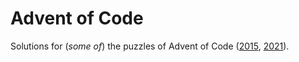 # Advent of Code

Solutions for (*some of*) the puzzles of Advent of Code ([2015](https://adventofcode.com/2015), [2021](https://adventofcode.com/2021)).
